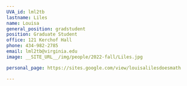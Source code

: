 ```yaml
---
UVA_id: lml2tb
lastname: Liles
name: Louisa
general_position: gradstudent
position: Graduate Student
office: 121 Kerchof Hall
phone: 434-982-2785
email: lml2tb@virginia.edu
image: __SITE_URL__/img/people/2022-fall/Liles.jpg 

personal_page: https://sites.google.com/view/louisalilesdoesmath

---
```

